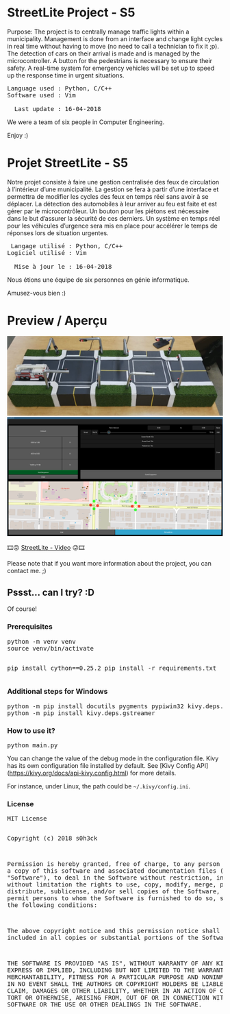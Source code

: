 <h1>StreetLite Project - S5</h1>

<p>Purpose: The project is to centrally manage traffic lights within a municipality. Management is done from an interface and change light cycles in real time without having to move (no need to call a technician to fix it ;p). The detection of cars on their arrival is made and is managed by the microcontroller. A button for the pedestrians is necessary to ensure their safety. A real-time system for emergency vehicles will be set up to speed up the response time in urgent situations.</p>

<pre>
Language used : Python, C/C++
Software used : Vim

  Last update : 16-04-2018
</pre>

<p>We were a team of six people in Computer Engineering.</p>

Enjoy :)

<h1>Projet StreetLite - S5</h1>

<p>Notre projet consiste à faire une gestion centralisée des feux de circulation à l’intérieur d’une municipalité. La gestion se fera à partir d’une interface et permettra de modifier les cycles des feux en temps réel sans avoir à se déplacer. La détection des automobiles à leur arriver au feu est faite et est gérer par le microcontrôleur. Un bouton pour les piétons est nécessaire dans le but d’assurer la sécurité de ces derniers. Un système en temps réel pour les véhicules d’urgence sera mis en place pour accélérer le temps de réponses lors de situation urgentes.</p>

<pre>
 Langage utilisé : Python, C/C++
Logiciel utilisé : Vim

  Mise à jour le : 16-04-2018
</pre>

<p>Nous étions une équipe de six personnes en génie informatique.</p>

Amusez-vous bien :)

<h1 id="preview">Preview / Aperçu</h1>
<img src="/preview/prototype.png" alt="Prototype - StreetLite">
<img src="/preview/streetlite.png" alt="Kivy App - StreetLite">
  
🎞😜 <a href="https://youtu.be/YMZedqIUagM">StreetLite - Video</a> 😜🎞 
  
Please note that if you want more information about the project, you can contact me. ;)

<h2>Pssst... can I try? :D</h2>
<p>Of course!</p>

<h3>Prerequisites</h3>
<pre>
python -m venv venv
source venv/bin/activate

pip install cython==0.25.2
pip install -r requirements.txt
</pre>

<h3>Additional steps for Windows</h3>
<pre>
python -m pip install docutils pygments pypiwin32 kivy.deps.sdl2 kivy.deps.glew
python -m pip install kivy.deps.gstreamer
</pre>

<h3>How to use it?</h3>
<pre>
python main.py
</pre>

You can change the value of the debug mode in the configuration file. Kivy has its own configuration file installed by default. See [Kivy Config API] (https://kivy.org/docs/api-kivy.config.html) for more details.

For instance, under Linux, the path could be `~/.kivy/config.ini`.

<h3>License</h3>
<pre>
MIT License

Copyright (c) 2018 s0h3ck

Permission is hereby granted, free of charge, to any person obtaining a copy
of this software and associated documentation files (the "Software"), to deal
in the Software without restriction, including without limitation the rights
to use, copy, modify, merge, publish, distribute, sublicense, and/or sell
copies of the Software, and to permit persons to whom the Software is
furnished to do so, subject to the following conditions:

The above copyright notice and this permission notice shall be included in all
copies or substantial portions of the Software.

THE SOFTWARE IS PROVIDED "AS IS", WITHOUT WARRANTY OF ANY KIND, EXPRESS OR
IMPLIED, INCLUDING BUT NOT LIMITED TO THE WARRANTIES OF MERCHANTABILITY,
FITNESS FOR A PARTICULAR PURPOSE AND NONINFRINGEMENT. IN NO EVENT SHALL THE
AUTHORS OR COPYRIGHT HOLDERS BE LIABLE FOR ANY CLAIM, DAMAGES OR OTHER
LIABILITY, WHETHER IN AN ACTION OF CONTRACT, TORT OR OTHERWISE, ARISING FROM,
OUT OF OR IN CONNECTION WITH THE SOFTWARE OR THE USE OR OTHER DEALINGS IN THE
SOFTWARE.
</pre>
